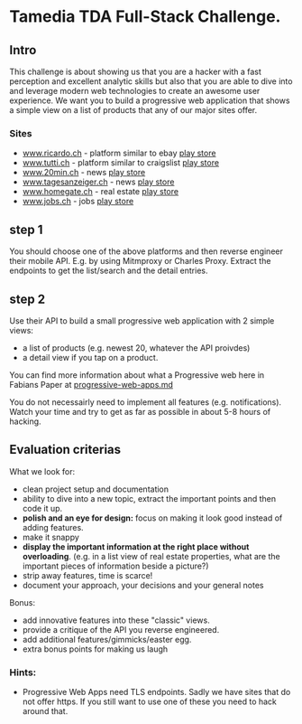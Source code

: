 # Tamedia TDA Full-Stack Challenge.

## Intro 

This challenge is about showing us that you are a hacker with a fast perception and excellent analytic skills but also that you are able to dive into and leverage modern web technologies to create an awesome user experience.
We want you to build a progressive web application that shows a simple view on a list of products that any of our major sites offer. 

### Sites
- www.ricardo.ch - platform similar to ebay [play store](https://play.google.com/store/apps/details?id=com.qxl.Client)
- www.tutti.ch - platform similar to craigslist [play store](https://play.google.com/store/apps/details?id=ch.tutti)
- www.20min.ch - news [play store](https://play.google.com/store/apps/details?id=ch.iAgentur.i20Min)
- www.tagesanzeiger.ch - news [play store](https://play.google.com/store/apps/details?id=com.phonegap.tagesanzeiger)
- www.homegate.ch - real estate [play store](https://play.google.com/store/apps/details?id=ch.homegate.mobile)
- www.jobs.ch - jobs [play store](https://play.google.com/store/apps/details?id=com.iAgentur.jobsCh)

## step 1
You should choose one of the above platforms and then reverse engineer their mobile API.
E.g. by using Mitmproxy or Charles Proxy. 
Extract the endpoints to get the list/search and the detail entries.

## step 2
Use their API to build a small progressive web application with 2 simple views:

- a list of products (e.g. newest 20, whatever the API proivdes) 
- a detail view if you tap on a product.

You can find more information about what a Progressive web here in Fabians Paper at [progressive-web-apps.md](progressive-web-apps.md)

You do not necessairly need to implement all features (e.g. notifications). 
Watch your time and try to get as far as possible in about 5-8 hours of hacking.

## Evaluation criterias

What we look for:

- clean project setup and documentation
- ability to dive into a new topic, extract the important points and then code it up.
- **polish and an eye for design:** focus on making it look good instead of adding features.
- make it snappy 
- **display the important information at the right place without overloading**. (e.g. in a list view of real estate properties, what are the important pieces of information beside a picture?) 
- strip away features, time is scarce!
- document your approach, your decisions and your general notes

Bonus:
- add innovative features into these "classic" views.
- provide a critique of the API you reverse engineered.
- add additional features/gimmicks/easter egg.
- extra bonus points for making us laugh

### Hints: 
- Progressive Web Apps need TLS endpoints. Sadly we have sites that do not offer https. If you still want to use one of these you need to hack around that.




